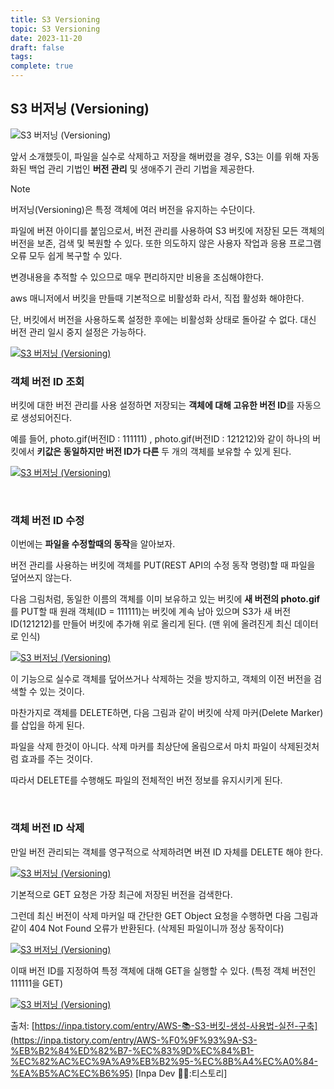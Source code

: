```yaml
---
title: S3 Versioning
topic: S3 Versioning
date: 2023-11-20
draft: false
tags: 
complete: true
---
```

## **S3 버저닝 (Versioning)**

![S3 버저닝 (Versioning)](https://blog.kakaocdn.net/dn/chLS5b/btrFqrL00Ry/NwC1rVm7kw76ls1zz2Egt0/img.jpg)

앞서 소개했듯이, 파일을 실수로 삭제하고 저장을 해버렸을 경우, S3는 이를 위해 자동화된 백업 관리 기법인 **버전 관리** 및 생애주기 관리 기법을 제공한다.

> [!NOTE]
> 버저닝(Versioning)은 특정 객체에 여러 버전을 유지하는 수단이다.

파일에 버젼 아이디를 붙임으로서, 버전 관리를 사용하여 S3 버킷에 저장된 모든 객체의 버전을 보존, 검색 및 복원할 수 있다. 또한 의도하지 않은 사용자 작업과 응용 프로그램 오류 모두 쉽게 복구할 수 있다.

변경내용을 추적할 수 있으므로 매우 편리하지만 비용을 조심해야한다.

aws 매니저에서 버킷을 만들때 기본적으로 비활성화 라서, 직접 활성화 해야한다. 

단, 버킷에서 버전을 사용하도록 설정한 후에는 비활성화 상태로 돌아갈 수 없다. 대신 버전 관리 일시 중지 설정은 가능하다.

[![S3 버저닝 (Versioning)](https://blog.kakaocdn.net/dn/XZFpj/btrFuoUyE1L/MIEdo54OS0tdhm8HkxqWV1/img.png)](https://blog.kakaocdn.net/dn/XZFpj/btrFuoUyE1L/MIEdo54OS0tdhm8HkxqWV1/img.png)

### 객체 버전 ID 조회

버킷에 대한 버전 관리를 사용 설정하면 저장되는 **객체에 대해 고유한 버전 ID**를 자동으로 생성되어진다.

예를 들어, photo.gif(버전ID : 111111) , photo.gif(버전ID : 121212)와 같이 하나의 버킷에서 **키값은 동일하지만 버전 ID가 다른** 두 개의 객체를 보유할 수 있게 된다.

[![S3 버저닝 (Versioning)](https://blog.kakaocdn.net/dn/d5RQlT/btrFuVElAeJ/rdFvE7KPwFlBX9KkobTReK/img.png)](https://blog.kakaocdn.net/dn/d5RQlT/btrFuVElAeJ/rdFvE7KPwFlBX9KkobTReK/img.png)

<br>


### 객체 버전 ID 수정

이번에는 **파일을 수정할때의 동작**을 알아보자.

버전 관리를 사용하는 버킷에 객체를 PUT(REST API의 수정 동작 명령)할 때 파일을 덮어쓰지 않는다.

다음 그림처럼, 동일한 이름의 객체를 이미 보유하고 있는 버킷에 **새 버전의 photo.gif**를 PUT할 때 원래 객체(ID = 111111)는 버킷에 계속 남아 있으며 S3가 새 버전 ID(121212)를 만들어 버킷에 추가해 위로 올리게 된다. (맨 위에 올려진게 최신 데이터로 인식)

[![S3 버저닝 (Versioning)](https://blog.kakaocdn.net/dn/s9jQi/btrFrdNxn12/rVqbo058B1jW4Xq1sdfkZK/img.png)](https://blog.kakaocdn.net/dn/s9jQi/btrFrdNxn12/rVqbo058B1jW4Xq1sdfkZK/img.png)

이 기능으로 실수로 객체를 덮어쓰거나 삭제하는 것을 방지하고, 객체의 이전 버전을 검색할 수 있는 것이다.

마찬가지로 객체를 DELETE하면, 다음 그림과 같이 버킷에 삭제 마커(Delete Marker)를 삽입을 하게 된다.

파일을 삭제 한것이 아니다. 삭제 마커를 최상단에 올림으로서 마치 파일이 삭제된것처럼 효과를 주는 것이다.

따라서 DELETE를 수행해도 파일의 전체적인 버전 정보를 유지시키게 된다.

<br>

### 객체 버전 ID 삭제

만일 버전 관리되는 객체를 영구적으로 삭제하려면 버젼 ID 자체를 DELETE 해야 한다.

[![S3 버저닝 (Versioning)](https://blog.kakaocdn.net/dn/babIva/btrFsfxBt6K/6K8okM1DFH1kDfbbZD10m1/img.png)](https://blog.kakaocdn.net/dn/babIva/btrFsfxBt6K/6K8okM1DFH1kDfbbZD10m1/img.png)

기본적으로 GET 요청은 가장 최근에 저장된 버전을 검색한다.

그런데 최신 버전이 삭제 마커일 때 간단한 GET Object 요청을 수행하면 다음 그림과 같이 404 Not Found 오류가 반환된다. (삭제된 파일이니까 정상 동작이다)

[![S3 버저닝 (Versioning)](https://blog.kakaocdn.net/dn/cmUvOK/btrFuVYDSre/TGGwpRiByfyG1CPgUNAaP0/img.png)](https://blog.kakaocdn.net/dn/cmUvOK/btrFuVYDSre/TGGwpRiByfyG1CPgUNAaP0/img.png)

이때 버전 ID를 지정하여 특정 객체에 대해 GET을 실행할 수 있다. (특정 객체 버전인 111111을 GET)

[![S3 버저닝 (Versioning)](https://blog.kakaocdn.net/dn/bribhC/btrFrd7QBNm/ddrigQfJVkixkK3gQnPIZ1/img.png)](https://blog.kakaocdn.net/dn/bribhC/btrFrd7QBNm/ddrigQfJVkixkK3gQnPIZ1/img.png)

출처: [https://inpa.tistory.com/entry/AWS-📚-S3-버킷-생성-사용법-실전-구축](https://inpa.tistory.com/entry/AWS-%F0%9F%93%9A-S3-%EB%B2%84%ED%82%B7-%EC%83%9D%EC%84%B1-%EC%82%AC%EC%9A%A9%EB%B2%95-%EC%8B%A4%EC%A0%84-%EA%B5%AC%EC%B6%95) [Inpa Dev 👨‍💻:티스토리]